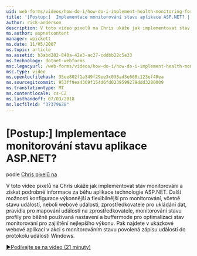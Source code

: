 ```yaml
---
uid: web-forms/videos/how-do-i/how-do-i-implement-health-monitoring-for-an-aspnet-application
title: '[Postup:]  Implementace monitorování stavu aplikace ASP.NET? | Dokumentace Microsoftu'
author: rick-anderson
description: V toto video pixelů na Chris ukáže jak implementovat stav monitorování a získat podrobné informace za běhu aplikace technologie ASP.NET. Zjistěte, výkonný a...
ms.author: aspnetcontent
manager: wpickett
ms.date: 11/05/2007
ms.topic: article
ms.assetid: b3abd282-840a-42e3-ac27-cddbb22c5e33
ms.technology: dotnet-webforms
msc.legacyurl: /web-forms/videos/how-do-i/how-do-i-implement-health-monitoring-for-an-aspnet-application
msc.type: video
ms.openlocfilehash: 35ee802f1a349f29ee3c038ad3e668c123ef48ea
ms.sourcegitcommit: 953ff9ea4369f154d6fd0239599279ddd3280009
ms.translationtype: MT
ms.contentlocale: cs-CZ
ms.lasthandoff: 07/03/2018
ms.locfileid: "37379628"
---
```

<a name="how-do-i--implement-health-monitoring-for-an-aspnet-application"></a>[Postup:]  Implementace monitorování stavu aplikace ASP.NET?
====================
podle [Chris pixelů na](https://twitter.com/chrispels)

V toto video pixelů na Chris ukáže jak implementovat stav monitorování a získat podrobné informace za běhu aplikace technologie ASP.NET. Další možnosti konfigurace výkonnější a flexibilnější pro monitorování, včetně stavu událostí, neboli webové události, zprostředkovatele pro ukládání dat, pravidla pro mapování události na zprostředkovatele, monitorování stavu profily pro běžně používaná nastavení a buffermode pro optimalizaci stav monitorování pro zajištění nejlepšího výkonu. Pak najdete v ukázkové webové aplikaci v akci s monitorováním stavu povolená zápisu události do protokolu událostí Windows.

[&#9654;Podívejte se na video (21 minuty)](https://channel9.msdn.com/Blogs/ASP-NET-Site-Videos/how-do-i-implement-health-monitoring-for-an-aspnet-application)

